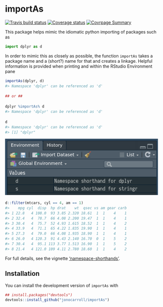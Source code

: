 
<!-- README.md is generated from README.Rmd. Please edit that file -->

# importAs

[![Travis build
status](https://travis-ci.org/jonocarroll/importAs.svg?branch=master)](https://travis-ci.org/jonocarroll/importAs)
[![Coverage
status](https://codecov.io/gh/jonocarroll/importAs/branch/master/graph/badge.svg)](https://codecov.io/github/jonocarroll/importAs?branch=master)
[![Covrpage
Summary](https://img.shields.io/badge/covrpage-Last_Build_2018_10_10-brightgreen.svg)](http://tinyurl.com/ybwc9qt4)

This package helps mimic the idiomatic python importing of packages such
as

``` python
import dplyr as d
```

In order to mimic this as closely as possible, the function `importAs`
takes a package name and a (short?) name for that and creates a linkage.
Helpful information is provided when printing and within the RStudio
Environment pane

``` r
importAs(dplyr, d)
#> Namespace 'dplyr' can be referenced as 'd'

## or ##

dplyr %importAs% d
#> Namespace 'dplyr' can be referenced as 'd'

d
#> Namespace 'dplyr' can be referenced as 'd'
#> [1] "dplyr"
```

![](./tools/environment.png)

``` r
d::filter(mtcars, cyl == 4, am == 1)
#>    mpg cyl  disp  hp drat    wt  qsec vs am gear carb
#> 1 22.8   4 108.0  93 3.85 2.320 18.61  1  1    4    1
#> 2 32.4   4  78.7  66 4.08 2.200 19.47  1  1    4    1
#> 3 30.4   4  75.7  52 4.93 1.615 18.52  1  1    4    2
#> 4 33.9   4  71.1  65 4.22 1.835 19.90  1  1    4    1
#> 5 27.3   4  79.0  66 4.08 1.935 18.90  1  1    4    1
#> 6 26.0   4 120.3  91 4.43 2.140 16.70  0  1    5    2
#> 7 30.4   4  95.1 113 3.77 1.513 16.90  1  1    5    2
#> 8 21.4   4 121.0 109 4.11 2.780 18.60  1  1    4    2
```

For full details, see the vignette
[‘namespace-shorthands’](https://jonocarroll.github.io/importAs/articles/namespace-shorthands.html).

## Installation

You can install the development version of `importAs` with

``` r
## install.packages("devtools")
devtools::install_github("jonocarroll/importAs")
```
